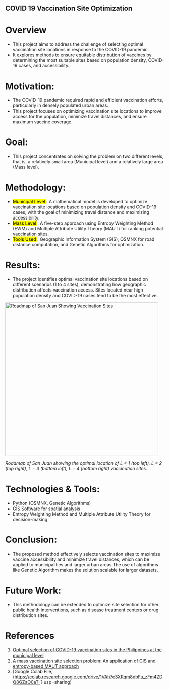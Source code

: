 ## COVID 19 Vaccination Site Optimization
# Overview
* This project aims to address the challenge of selecting optimal vaccination site locations in response to the COVID-19 pandemic. 
* It explores methods to ensure equitable distribution of vaccines by determining the most suitable sites based on population density, COVID-19 cases, and accessibility.
# Motivation:
* The COVID-19 pandemic required rapid and efficient vaccination efforts, particularly in densely populated urban areas. 
* This project focuses on optimizing vaccination site locations to improve access for the population, minimize travel distances, and ensure maximum vaccine coverage.

# Goal:
* This project concentrates on solving the problem on two different levels,
that is, a relatively small area (Municipal level) and a relatively large area
(Mass level).

# Methodology:
* <mark> Municipal Level </mark>: A mathematical model is developed to optimize vaccination site locations based on population density and COVID-19 cases,
  with the goal of minimizing travel distance and maximizing accessibility.
* <mark> Mass Level </mark>: A five-step approach using Entropy Weighting Method (EWM) and Multiple Attribute Utility Theory (MAUT) for ranking potential vaccination sites.
* <mark> Tools Used </mark> : Geographic Information System (GIS), OSMNX for road distance computation, and Genetic Algorithms for optimization.

# Results:
* The project identifies optimal vaccination site locations based on different scenarios (1 to 4 sites), demonstrating how geographic distribution affects vaccination access. Sites located near high population density and COVID-19 cases tend to be the most effective.
<img width="485" alt="Roadmap of San Juan Showing Vaccination Sites" src="https://github.com/user-attachments/assets/b1a1fcb0-f877-4892-910b-5d31e1ef7af4">
<p><em>Roadmap of San Juan showing the optimal location of L = 1 (top left), L = 2 (top right), L = 3 (bottom left), L = 4 (bottom right) vaccination sites.</em></p>

# Technologies & Tools:
* Python (OSMNX, Genetic Algorithms)
* GIS Software for spatial analysis
* Entropy Weighting Method and Multiple Attribute Utility Theory for decision-making

# Conclusion: 
* The proposed method effectively selects vaccination sites to maximize vaccine accessibility and minimize travel distances, which can be applied to municipalities and larger urban areas.The use of algorithms like Genetic Algorithm makes the solution scalable for larger datasets.

# Future Work:
* This methodology can be extended to optimize site selection for other public health interventions, such as disease treatment centers or drug distribution sites.

# References
1) [Optimal selection of COVID-19 vaccination sites in the Philippines at the municipal level](https://peerj.com/articles/14151/)
2) [A mass vaccination site selection problem: An application of GIS and
entropy-based MAUT approach ](https://www.ncbi.nlm.nih.gov/pmc/articles/PMC9212444/pdf/main.pdf)
3) [Google Colab File](https://colab.research.google.com/drive/1VAh7c3XRqm8qbFu_zFm4ZDQ8GZaO0aT-?
usp=sharing)
